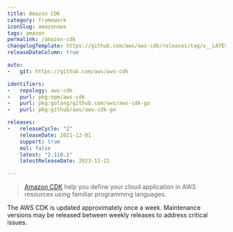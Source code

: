 ```yaml
---
title: Amazon CDK
category: framework
iconSlug: amazonaws
tags: amazon
permalink: /amazon-cdk
changelogTemplate: https://github.com/aws/aws-cdk/releases/tag/v__LATEST__
releaseDateColumn: true

auto:
-   git: https://github.com/aws/aws-cdk

identifiers:
-   repology: aws-cdk
-   purl: pkg:npm/aws-cdk
-   purl: pkg:golang/github.com/aws/aws-cdk-go
-   purl: pkg:github/aws/aws-cdk-go

releases:
-   releaseCycle: "2"
    releaseDate: 2021-12-01
    support: true
    eol: false
    latest: "2.110.1"
    latestReleaseDate: 2023-11-21

---
```


> [Amazon CDK](https://aws.amazon.com/cdk/) help you define your cloud application in AWS resources using familiar programming languages.

The AWS CDK is updated approximately once a week. Maintenance versions may be released between weekly releases to address critical issues.
